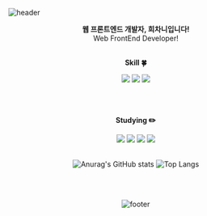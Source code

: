 <!--
**Kamuie99/Kamuie99** is a ✨ _special_ ✨ repository because its `README.md` (this file) appears on your GitHub profile.

Here are some ideas to get you started:

- 🔭 I’m currently working on ...
- 🌱 I’m currently learning ...
- 👯 I’m looking to collaborate on ...
- 🤔 I’m looking for help with ...
- 💬 Ask me about ...
- 📫 How to reach me: ...
- 😄 Pronouns: ...
- ⚡ Fun fact: ...
-->


<!-- 헤더 -->
![header](https://capsule-render.vercel.app/api?type=waving&&color=gradient&height=100&section=header&fontSize=90)


<div align=center>
<!--소개-->
 
<strong> 웹 프론트엔드 개발자, 희차니입니다! </strong> 
<br/>
Web FrontEnd Developer!
<br/><br/>
 
 
 <!--기술스택-->
  <strong> Skill :four_leaf_clover: </strong>

  <!--프론트-->
  <img src="https://img.shields.io/badge/JavaScript-F7DF1E?style=flat&logo=JavaScript&logoColor=white"/>
  <img src="https://img.shields.io/badge/React-61DAFB?style=flat&logo=React&logoColor=white"/>

   
  <!--백-->
   <img src="https://img.shields.io/badge/NodeJS-339933?style=flat&logo=Node.js&logoColor=white"/>
  <br/>
  <!--번들러 -->

  
<br/><br/>
  
 <!--공부중 -->
 
  <strong> Studying :pencil2: </strong> 
 
 <img src="https://img.shields.io/badge/Python-3766AB?style=flat-square&logo=Python&logoColor=white"/> 
 <img src="https://img.shields.io/badge/TypeScript-3178C6?style=flat&logo=TypeScript&logoColor=white"/>
 <img src="https://img.shields.io/badge/Redux-764ABC?style=flat&logo=Redux&logoColor=white"/>
 <img src="https://img.shields.io/badge/Next.js-000000?style=flat&logo=Next.js&logoColor=white"/>
  <!--백-->
  <br/>
 <!--언어 및 툴 --> <br/>
 



   ![Anurag's GitHub stats](https://github-readme-stats.vercel.app/api?username=Kamuie99&show_icons=true&theme=transparent)  ![Top Langs](https://github-readme-stats.vercel.app/api/top-langs/?username=Kamuie99&layout=compact&hide=jupyter%20notebook)

   <br/>
   <br/>

   ![footer](https://capsule-render.vercel.app/api?type=waving&&color=gradient&height=100&section=footer&fontSize=90)
